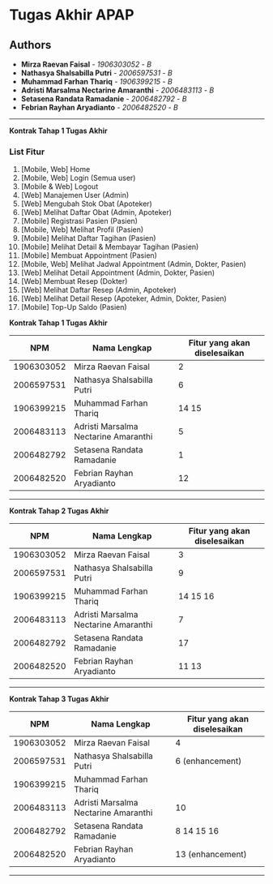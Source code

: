 # Tugas Akhir APAP
## Authors
* **Mirza Raevan Faisal** - *1906303052* - *B*
* **Nathasya Shalsabilla Putri** - *2006597531* - *B*
* **Muhammad Farhan Thariq** - *1906399215* - *B*
* **Adristi Marsalma Nectarine Amaranthi** - *2006483113* - *B*
* **Setasena Randata Ramadanie** - *2006482792* - *B*
* **Febrian Rayhan Aryadianto** - *2006482520* - *B*

---
**Kontrak Tahap 1 Tugas Akhir**

### List Fitur
1. [Mobile, Web] Home
2. [Mobile, Web] Login (Semua user)
3. [Mobile & Web] Logout
4. [Web] Manajemen User (Admin)
5. [Web] Mengubah Stok Obat (Apoteker)
6. [Web] Melihat Daftar Obat (Admin, Apoteker)
7. [Mobile] Registrasi Pasien (Pasien)
8. [Mobile, Web] Melihat Profil (Pasien)
9. [Mobile] Melihat Daftar Tagihan (Pasien)
10. [Mobile] Melihat Detail & Membayar Tagihan (Pasien)
11. [Mobile] Membuat Appointment (Pasien)
12. [Mobile, Web] Melihat Jadwal Appointment (Admin, Dokter, Pasien)
13. [Web] Melihat Detail Appointment (Admin, Dokter, Pasien)
14. [Web] Membuat Resep (Dokter)
15. [Web] Melihat Daftar Resep (Admin, Apoteker)
16. [Web] Melihat Detail Resep (Apoteker, Admin, Dokter, Pasien)
17. [Mobile] Top-Up Saldo (Pasien)

**Kontrak Tahap 1 Tugas Akhir**

| NPM | Nama Lengkap | Fitur yang akan diselesaikan  |
| ----------| --- | ---------- | 
| 1906303052 | Mirza Raevan Faisal | 2  |
| 2006597531 | Nathasya Shalsabilla Putri | 6 |
| 1906399215 | Muhammad Farhan Thariq | 14 15 |
| 2006483113 | Adristi Marsalma Nectarine Amaranthi | 5 |
| 2006482792 | Setasena Randata Ramadanie | 1 |
| 2006482520 | Febrian Rayhan Aryadianto | 12 |
---

**Kontrak Tahap 2 Tugas Akhir**

| NPM | Nama Lengkap | Fitur yang akan diselesaikan  |
| ----------| --- | ---------- | 
| 1906303052 | Mirza Raevan Faisal | 3 |
| 2006597531 | Nathasya Shalsabilla Putri | 9 |
| 1906399215 | Muhammad Farhan Thariq | 14 15 16 |
| 2006483113 | Adristi Marsalma Nectarine Amaranthi | 7 |
| 2006482792 | Setasena Randata Ramadanie | 17 |
| 2006482520 | Febrian Rayhan Aryadianto | 11 13 |
---

**Kontrak Tahap 3 Tugas Akhir**

| NPM | Nama Lengkap | Fitur yang akan diselesaikan  |
| ----------| --- | ---------- | 
| 1906303052 | Mirza Raevan Faisal | 4 |
| 2006597531 | Nathasya Shalsabilla Putri | 6 (enhancement) |
| 1906399215 | Muhammad Farhan Thariq | |
| 2006483113 | Adristi Marsalma Nectarine Amaranthi | 10 |
| 2006482792 | Setasena Randata Ramadanie | 8 14 15 16 |
| 2006482520 | Febrian Rayhan Aryadianto | 13 (enhancement) |
---
